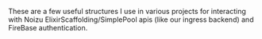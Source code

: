 These are a few useful structures I use in various projects for interacting with
Noizu ElixirScaffolding/SimplePool apis (like our ingress backend) and FireBase authentication.

